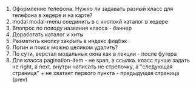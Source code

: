 1. Оформление телефона. Нужно ли задавать разный класс для телефона в хедере и на карте?
2. modal modal-menu соединить в с кнопокй каталог в хедере
3. Впопрос по поводу названия класса - баннер
4. Доработать каталог и хиты
5. Разметить кнопку закрыть в индекс.фидбэк
6. Логин и поиск можно целиком удалить?
7. По сути, верстал модальнык окна как в лекции - после футера
8. Для класса pagination-item - не span, а ссылка. класс лучше задать не right, а next. внутри написать не стрелочку, а "следующая страница" + не хватает первого пункта - предыдущая страница (prev)